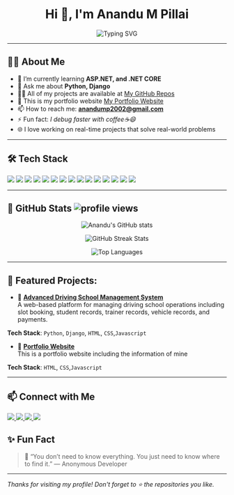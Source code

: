 <!-- Profile README for GitHub -->

<h1 align="center">Hi 👋, I'm Anandu M Pillai</h1>
<p align="center">
  <img src="https://readme-typing-svg.herokuapp.com?font=Fira+Code&size=24&duration=3000&pause=1000&center=true&vCenter=true&width=435&lines=Tech+Enthusiast;Full+Stack+Django+Developer;Frontend+Developer;Backend+Developer;Web+Designing" alt="Typing SVG" />
</p>

---

## 🧑‍💻 About Me

- 🌱 I’m currently learning **ASP.NET, and .NET CORE**
- 💬 Ask me about **Python, Django**
- 👨‍💻 All of my projects are available at [My GitHub Repos](https://github.com/anandump2002?tab=repositories)
- 📌 This is my portfolio website [My Portfolio Website](https://anandump2002.github.io/Portfolio/)
- 📫 How to reach me: **anandump2002@gmail.com**  
- ⚡ Fun fact: *I debug faster with coffee☕😄*
- 🌐 I love working on real-time projects that solve real-world problems
---

## 🛠️ Tech Stack

<p align="left">
  <!-- Programming Languages -->
  <img src="https://img.shields.io/badge/Python-3776AB?style=for-the-badge&logo=python&logoColor=white"/>
  <img src="https://img.shields.io/badge/C%23-239120?style=for-the-badge&logo=c-sharp&logoColor=white"/>
  <img src="https://img.shields.io/badge/JavaScript-F7DF1E?style=for-the-badge&logo=javascript&logoColor=black"/>
  <img src="https://img.shields.io/badge/HTML5-E34F26?style=for-the-badge&logo=html5&logoColor=white"/>
  <img src="https://img.shields.io/badge/CSS3-1572B6?style=for-the-badge&logo=css3&logoColor=white"/>
  <img src="https://img.shields.io/badge/PHP-777BB4?style=for-the-badge&logo=php&logoColor=white"/>

  <!-- Frameworks -->
  <img src="https://img.shields.io/badge/Django-092E20?style=for-the-badge&logo=django&logoColor=white"/>
  <img src="https://img.shields.io/badge/ASP.NET-512BD4?style=for-the-badge&logo=dotnet&logoColor=white"/>
  <img src="https://img.shields.io/badge/Bootstrap-7952B3?style=for-the-badge&logo=bootstrap&logoColor=white"/>

  <!-- Databases -->
  <img src="https://img.shields.io/badge/MySQL-4479A1?style=for-the-badge&logo=mysql&logoColor=white"/>
  <img src="https://img.shields.io/badge/SQLite-003B57?style=for-the-badge&logo=sqlite&logoColor=white"/>

  <!-- Tools -->
  <img src="https://img.shields.io/badge/Git-F05032?style=for-the-badge&logo=git&logoColor=white"/>
  <img src="https://img.shields.io/badge/Postman-FF6C37?style=for-the-badge&logo=postman&logoColor=white"/>
  <img src="https://img.shields.io/badge/VSCode-007ACC?style=for-the-badge&logo=visual-studio-code&logoColor=white"/>
  <img src="https://img.shields.io/badge/GitHub-181717?style=for-the-badge&logo=github&logoColor=white"/>
</p>

---
## 🚀 GitHub Stats  <img src="https://komarev.com/ghpvc/?username=anandump2002&label=Visitors&color=0e75b6&style=flat" alt="profile views"/>

<p align="center">
  <img src="https://github-readme-stats.vercel.app/api?username=anandump2002&show_icons=true&theme=tokyonight" alt="Anandu's GitHub stats" />
</p>

<p align="center">
  <img src="https://github-readme-streak-stats.herokuapp.com/?user=anandump2002&theme=tokyonight" alt="GitHub Streak Stats"/>
</p>

<p align="center">
  <img src="https://github-readme-stats.vercel.app/api/top-langs/?username=anandump2002&layout=compact&theme=tokyonight" alt="Top Languages"/>
</p>
  
---

## 🚀 Featured Projects:
- 🔗 [**Advanced Driving School Management System**](https://github.com/anandump2002/Advanced_drive)  
  A web-based platform for managing driving school operations including slot booking, student records, trainer records, vehicle records, and payments.
  <p
**Tech Stack**: `Python`, `Django`, `HTML`, `CSS`,`Javascript` </p>
- 🔗 [**Portfolio Website**](https://anandump2002.github.io/Portfolio/)  
  This is a portfolio website including the information of mine
  <p>
**Tech Stack**: `HTML`, `CSS`,`Javascript`</p>

---


## 📫 Connect with Me

<p align="left">
  <a href="https://www.linkedin.com/in/anandumpillai/" target="_blank">
    <img src="https://img.shields.io/badge/LinkedIn-blue?style=for-the-badge&logo=linkedin&logoColor=white"/>
  </a>
  <a href="mailto:anandump2002@gmail.com">
    <img src="https://img.shields.io/badge/Gmail-D14836?style=for-the-badge&logo=gmail&logoColor=white"/>
  </a>
  <a href="https://github.com/anandump2002">
    <img src="https://img.shields.io/badge/GitHub-100000?style=for-the-badge&logo=github&logoColor=white"/>
  </a>
  <a href="https://anandump2002.github.io/Portfolio/" target="_blank">
    <img src="https://img.shields.io/badge/Portfolio-FF5722?style=for-the-badge&logo=web&logoColor=white"/>
  </a>
</p>


## ✨ Fun Fact

> 🌟 “You don’t need to know everything. You just need to know where to find it.” — Anonymous Developer


---

_Thanks for visiting my profile! Don't forget to ⭐️ the repositories you like._
